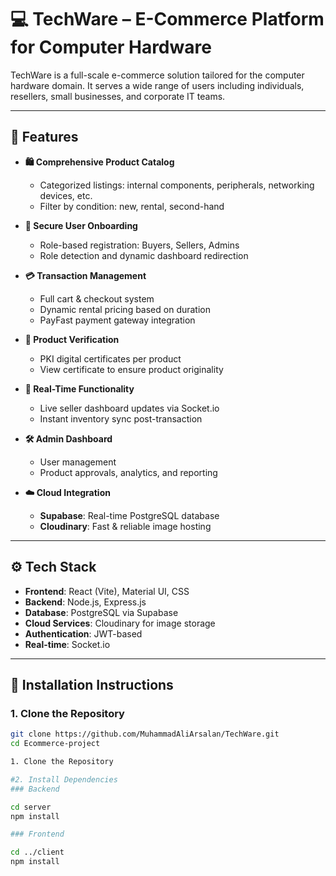 # 💻 TechWare – E-Commerce Platform for Computer Hardware

TechWare is a full-scale e-commerce solution tailored for the computer hardware domain. It serves a wide range of users including individuals, resellers, small businesses, and corporate IT teams.

---

## 🚀 Features

- **🛍 Comprehensive Product Catalog**
  - Categorized listings: internal components, peripherals, networking devices, etc.
  - Filter by condition: new, rental, second-hand

- **👥 Secure User Onboarding**
  - Role-based registration: Buyers, Sellers, Admins
  - Role detection and dynamic dashboard redirection

- **💳 Transaction Management**
  - Full cart & checkout system
  - Dynamic rental pricing based on duration
  - PayFast payment gateway integration

- **🔐 Product Verification**
  - PKI digital certificates per product
  - View certificate to ensure product originality

- **📡 Real-Time Functionality**
  - Live seller dashboard updates via Socket.io
  - Instant inventory sync post-transaction

- **🛠 Admin Dashboard**
  - User management
  - Product approvals, analytics, and reporting

- **☁️ Cloud Integration**
  - **Supabase**: Real-time PostgreSQL database
  - **Cloudinary**: Fast & reliable image hosting

---

## ⚙️ Tech Stack

- **Frontend**: React (Vite), Material UI, CSS
- **Backend**: Node.js, Express.js
- **Database**: PostgreSQL via Supabase
- **Cloud Services**: Cloudinary for image storage
- **Authentication**: JWT-based
- **Real-time**: Socket.io

---


## 🔧 Installation Instructions

### 1. Clone the Repository

```bash
git clone https://github.com/MuhammadAliArsalan/TechWare.git
cd Ecommerce-project

1. Clone the Repository

#2. Install Dependencies
### Backend

cd server
npm install

### Frontend

cd ../client
npm install

